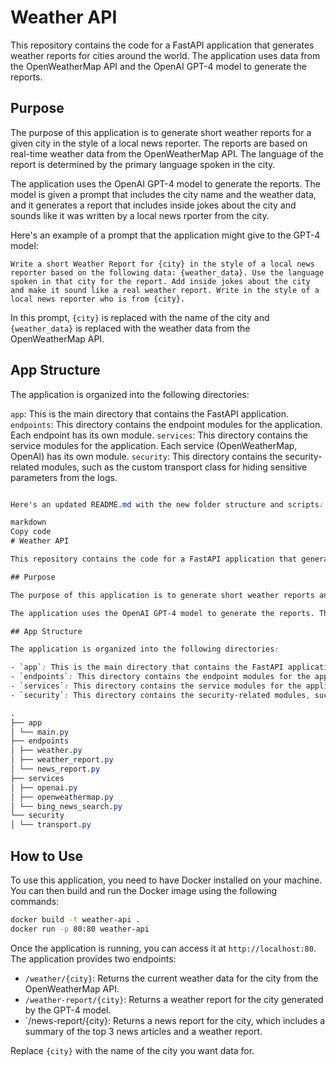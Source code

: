 # Weather API

This repository contains the code for a FastAPI application that generates weather reports for cities around the world. The application uses data from the OpenWeatherMap API and the OpenAI GPT-4 model to generate the reports.

## Purpose

The purpose of this application is to generate short weather reports for a given city in the style of a local news reporter. The reports are based on real-time weather data from the OpenWeatherMap API. The language of the report is determined by the primary language spoken in the city.

The application uses the OpenAI GPT-4 model to generate the reports. The model is given a prompt that includes the city name and the weather data, and it generates a report that includes inside jokes about the city and sounds like it was written by a local news rporter from the city.

Here's an example of a prompt that the application might give to the GPT-4 model:

`Write a short Weather Report for {city} in the style of a local news reporter based on the following data: {weather_data}. Use the language spoken in that city for the report. Add inside jokes about the city and make it sound like a real weather report. Write in the style of a local news reporter who is from {city}.`


In this prompt, `{city}` is replaced with the name of the city and `{weather_data}` is replaced with the weather data from the OpenWeatherMap API.

## App Structure

The application is organized into the following directories:

`app`: This is the main directory that contains the FastAPI application.
`endpoints`: This directory contains the endpoint modules for the application. Each endpoint has its own module.
`services`: This directory contains the service modules for the application. Each service (OpenWeatherMap, OpenAI) has its own module.
`security`: This directory contains the security-related modules, such as the custom transport class for hiding sensitive parameters from the logs.

```css

Here's an updated README.md with the new folder structure and scripts:

markdown
Copy code
# Weather API

This repository contains the code for a FastAPI application that generates weather reports and news updates for cities around the world. The application uses data from the OpenWeatherMap API, Microsoft Bing News Search API, and the OpenAI GPT-4 model to generate the reports.

## Purpose

The purpose of this application is to generate short weather reports and news updates for a given city in the style of a local news reporter. The reports are based on real-time weather data from the OpenWeatherMap API and news data from the Microsoft Bing News Search API. The language of the report is determined by the primary language spoken in the city.

The application uses the OpenAI GPT-4 model to generate the reports. The model is given a prompt that includes the city name, the weather data, and the news data, and it generates a report that includes inside jokes about the city and sounds like it was written by a local news reporter from the city.

## App Structure

The application is organized into the following directories:

- `app`: This is the main directory that contains the FastAPI application.
- `endpoints`: This directory contains the endpoint modules for the application. Each endpoint has its own module.
- `services`: This directory contains the service modules for the application. Each service (OpenWeatherMap, OpenAI, Microsoft Bing News Search) has its own module.
- `security`: This directory contains the security-related modules, such as the custom transport class for hiding sensitive parameters from the logs.

.
├── app
│ └── main.py
├── endpoints
│ ├── weather.py
│ ├── weather_report.py
│ └── news_report.py
├── services
│ ├── openai.py
│ ├── openweathermap.py
│ └── bing_news_search.py
└── security
│ └── transport.py
```

## How to Use

To use this application, you need to have Docker installed on your machine. You can then build and run the Docker image using the following commands:

```bash
docker build -t weather-api .
docker run -p 80:80 weather-api
```

Once the application is running, you can access it at `http://localhost:80`. The application provides two endpoints:

- `/weather/{city}`: Returns the current weather data for the city from the OpenWeatherMap API.
- `/weather-report/{city}`: Returns a weather report for the city generated by the GPT-4 model.
- `/news-report/{city}: Returns a news report for the city, which includes a summary of the top 3 news articles and a weather report.

Replace `{city}` with the name of the city you want data for.
